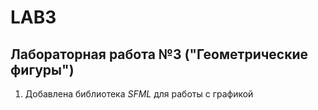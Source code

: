 # LAB3
## Лабораторная работа №3 ("Геометрические фигуры")

1) Добавлена библиотека *SFML* для работы с графикой
